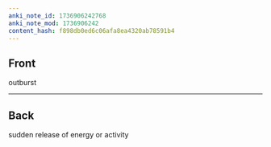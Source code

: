 ```yaml
---
anki_note_id: 1736906242768
anki_note_mod: 1736906242
content_hash: f898db0ed6c06afa8ea4320ab78591b4
---
```


## Front

outburst

<hr/>

## Back

sudden release of energy or activity